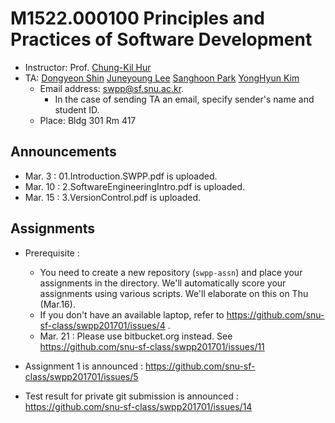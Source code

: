 # M1522.000100 Principles and Practices of Software Development

- Instructor: Prof. [Chung-Kil Hur](http://sf.snu.ac.kr/gil.hur)
- TA: [Dongyeon Shin](http://sf.snu.ac.kr/yonghyun-kim/) [Juneyoung Lee](http://sf.snu.ac.kr/juneyoung.lee) [Sanghoon Park](http://sf.snu.ac.kr/sanghoon.park/) [YongHyun Kim](http://sf.snu.ac.kr/yonghyun-kim/)
    + Email address: [swpp@sf.snu.ac.kr](mailto:swpp@sf.snu.ac.kr).
        * In the case of sending TA an email, specify sender's name and student ID.
    + Place: Bldg 301 Rm 417

## Announcements

- Mar. 3 : 01.Introduction.SWPP.pdf is uploaded.
- Mar. 10 : 2.SoftwareEngineeringIntro.pdf is uploaded.
- Mar. 15 : 3.VersionControl.pdf is uploaded.

## Assignments

- Prerequisite : 
    + You need to create a new repository (`swpp-assn`) and place your assignments in the directory. We'll automatically score your assignments using various scripts. We'll elaborate on this on Thu (Mar.16).
    + If you don't have an available laptop, refer to https://github.com/snu-sf-class/swpp201701/issues/4 .
    + Mar. 21 : Please use bitbucket.org instead. See https://github.com/snu-sf-class/swpp201701/issues/11

- Assignment 1 is announced : https://github.com/snu-sf-class/swpp201701/issues/5
- Test result for private git submission is announced : https://github.com/snu-sf-class/swpp201701/issues/14

